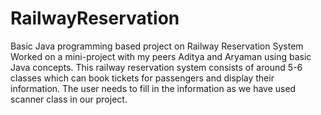 # RailwayReservation
Basic Java programming based project on Railway Reservation System
Worked on a mini-project with my peers Aditya and Aryaman using basic Java concepts.
This railway reservation system consists of around 5-6 classes which can book tickets for passengers and display their information. The user needs to fill in the information as we have used scanner class in our project. 
